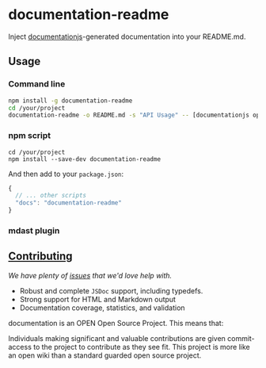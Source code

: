 # documentation-readme

Inject [documentationjs](http://documentation.js.org/)-generated documentation into your README.md.

## Usage

### Command line

```sh
npm install -g documentation-readme
cd /your/project
documentation-readme -o README.md -s "API Usage" -- [documentationjs opts]
```

### npm script

```
cd /your/project
npm install --save-dev documentation-readme
```

And then add to your `package.json`:
```javascript
{
  // ... other scripts
  "docs": "documentation-readme"
}
```

### mdast plugin

## [Contributing](CONTRIBUTING.md)

_We have plenty of
[issues](https://github.com/documentationjs/documentation/issues) that we'd
love help with._

* Robust and complete `JSDoc` support, including typedefs.
* Strong support for HTML and Markdown output
* Documentation coverage, statistics, and validation

documentation is an OPEN Open Source Project. This means that:

Individuals making significant and valuable contributions are given
commit-access to the project to contribute as they see fit. This
project is more like an open wiki than a standard guarded open source project.
